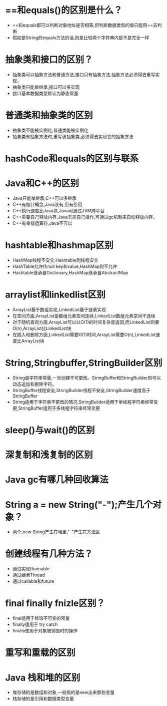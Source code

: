 # ==和equals()的区别是什么？
- ==和equals都可以判断对象地址是否相等,但判断数据类型的值只能用==去判断
- 假如是String的equals方法的话,则是比较两个字符串内是不是完全一样

# 抽象类和接口的区别？
- 抽象类可以抽象方法和普通方法,接口只有抽象方法,抽象方法必须得去重写实现。
- 抽象类只能单继承,接口可以多实现
- 接口基本数据类型默认为静态常量

# 普通类和抽象类的区别
- 抽象类不能被实例化,普通类能被实例化
- 抽象类有抽象方法时,重写该抽象类,必须得去实现它的抽象方法

# hashCode和equals的区别与联系

# Java和C++的区别
- Java只能单继承,C++可以多继承
- C++有指针概念,Java没有,但有引用
- C++执行速度比Java块,Java可通过JVM跨平台
- C++需要自己释放内存,Java无需自己操作,可通过gc机制来自动释放内存。
- C++有重载运算符,Java不可以

# hashtable和hashmap区别
- HashMap线程不安全,Hashtable则线程安全
- HashTable允许传null key和value,HashMap则不允许
- Hashtable继承自Dictionary,HashMap继承自AbstractMap

# arraylist和linkedlist区别 
- ArrayList基于数组实现,LinkedList基于链表实现
- 在空间方面,ArrayList是数组元素空间连续,LinkedList数组元素空间不连续
- 对于随机查询方面,ArrayList可以以O(1)的时间复杂度返回,而LinkedList则要O(n),ArrayList比LinkedList块
- 在插入和删除方面,LinkedList需要O(1)时间,ArrayList需要O(n),LinkedList速度比ArrayList块

# String,Stringbuffer,StringBuilder区别
- String是字符串常量,一旦创建不可更改。StringBuffer和StringBuilder则可以动态追加和删除字符。
- StringBuffer线程安全,StringBuilder线程不安全,StringBuilder速度高于StringBuffer
- String适用于字符串不更改的情况,StringBuilder适用于单线程字符串经常变更,StringBuffer适用于多线程字符串经常变更

# sleep()与wait()的区别

# 深复制和浅复制的区别

# Java gc有哪几种回收算法

# String a = new String("-");产生几个对象？
- 两个,new String产生在堆里,"-"产生在方法区

# 创建线程有几种方法？
- 通过实现Runnable
- 通过继承Thread
- 通过callable和future

# final finally fnizle区别？
- final适用于修饰不可变的常量
- finally适用于 try catch
- finizle使用于对象被销毁时的操作

# 重写和重载的区别

# Java 栈和堆的区别
- 堆存储的是数组和对象,一般指的是new出来那些变量
- 栈存储的是引用和数据类型变量

